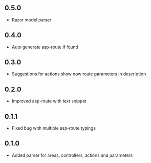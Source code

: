 ## 0.5.0

* Razor model parser

## 0.4.0

* Auto generate asp-route if found

## 0.3.0

* Suggestions for actions show now route parameters in description

## 0.2.0

* Improved asp-route with text snippet

## 0.1.1

* Fixed bug with multiple asp-route typings

## 0.1.0

* Added parser for areas, controllers, actions and parameters